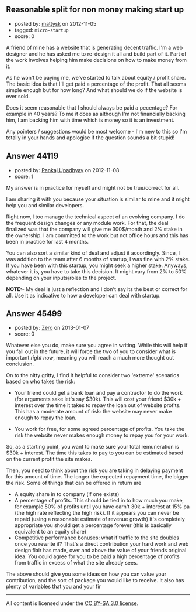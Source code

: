 ## Reasonable split for non money making start up

- posted by: [mattysk](https://stackexchange.com/users/-1/21479-mattysk) on 2012-11-05
- tagged: `micro-startup`
- score: 0

A friend of mine has a website that is generating decent traffic. I'm a web designer and he has asked me to re-design it all and build part of it. Part of the work involves helping him make decisions on how to make money from it.

As he won't be paying me, we've started to talk about equity / profit share. The basic idea is that I'll get paid a percentage of the profit. That all seems simple enough but for how long? And what should we do if the website is ever sold. 

Does it seem reasonable that I should always be paid a pecentage? For example in 40 years? To me it does as although I'm not financially backing him, I am backing him with time which is money so it is an investment.

Any pointers / suggestions would be most welcome - I'm new to this so I'm totally in your hands and apologise if the question sounds a bit stupid!


## Answer 44119

- posted by: [Pankaj Upadhyay](https://stackexchange.com/users/-1/13102-pankaj-upadhyay) on 2012-11-08
- score: 1

My answer is in practice for myself and might not be true/correct for all. 

I am sharing it with you because your situation is similar to mine and it might help you and similar developers. 

Right now, I too manage the technical aspect of an evolving company. I do the frequent design changes or any module work. For that, the deal finalized was that the company will give me 300$/month and 2% stake in the ownership. I am committed to the work but not office hours and this has been in practice for last 4 months. 

You can also sort a similar kind of deal and adjust it accordingly. Since, I was addition to the team after 6 months of startup, I was fine with 2% stake. If you have been with this startup, you might seek a higher stake. Anyways, whatever it is, you have to take this decision. It might vary from 2% to 50% depending on your inputs/roles to the project.

**NOTE:-** My deal is just a reflection and I don't say its the best or correct for all. Use it as indicative to how a developer can deal with startup. 


## Answer 45499

- posted by: [Zero](https://stackexchange.com/users/-1/19992-zero) on 2013-01-07
- score: 0

Whatever else you do, make sure you agree in writing. While this will help if you fall out in the future, it will force the two of you to consider what is important _right now_, meaning you will reach a much more thought out conclusion.

On to the nitty gritty, I find it helpful to consider two 'extreme' scenarios based on who takes the risk:

* Your friend could get a bank loan and pay a contractor to do the work (for arguments sake let's say $30k). This will cost your friend $30k + interest over the time it takes to repay the loan out of website profits. This has a moderate amount of risk: the website may never make enough to repay the loan.

* You work for free, for some agreed percentage of profits. You take the risk the website never makes enough money to repay you for your work.

So, as a starting point, you want to make sure your total remuneration is $30k + interest. The time this takes to pay to you can be estimated based on the current profit the site makes.

Then, you need to think about the risk you are taking in delaying payment for this amount of time. The longer the expected repayment time, the bigger the risk. Some of things that can be offered in return are

* A equity share in to company (if one exists)
* A percentage of profits. This should be tied in to how much you make, for example 50% of profits until you have earn't 30k + interest at 15% pa (the high rate reflecting the high risk). If it appears you can never be repaid (using a reasonable estimate of revenue growth) it's completely appropriate you should get a percentage forever (this is basically equivalent to an equity share)
* Competitive performance bonuses: what if traffic to the site doubles once you rewrite it? That's a direct contribution your hard work and web design flair has made, over and above the value of your friends original idea. You could agree for you to be paid a high percentage of profits from traffic in excess of what the site already sees.

The above should give you some ideas on how you can value your contribution, and the sort of package you would like to receive. It also has plenty of variables that you and your fir




---

All content is licensed under the [CC BY-SA 3.0 license](https://creativecommons.org/licenses/by-sa/3.0/).
